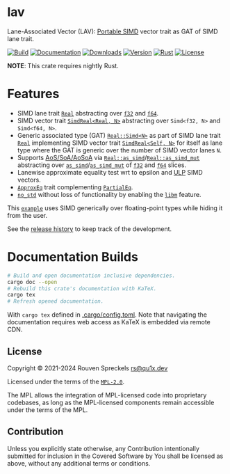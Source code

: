 # lav

Lane-Associated Vector (LAV): [Portable SIMD] vector trait as GAT of SIMD lane trait.

[![Build][]](https://github.com/qu1x/lav/actions/workflows/build.yml)
[![Documentation][]](https://docs.rs/lav)
[![Downloads][]](https://crates.io/crates/lav)
[![Version][]](https://crates.io/crates/lav)
[![Rust][]](https://www.rust-lang.org)
[![License][]](https://mozilla.org/MPL)

[Build]: https://github.com/qu1x/lav/actions/workflows/build.yml/badge.svg
[Documentation]: https://docs.rs/lav/badge.svg
[Downloads]: https://img.shields.io/crates/d/lav.svg
[Version]: https://img.shields.io/crates/v/lav.svg
[Rust]: https://img.shields.io/badge/rust-nightly-orange.svg
[License]: https://img.shields.io/crates/l/lav

**NOTE**: This crate requires nightly Rust.

# Features

  * SIMD lane trait [`Real`] abstracting over [`f32`] and [`f64`].
  * SIMD vector trait [`SimdReal<Real, N>`] abstracting over `Simd<f32, N>` and `Simd<f64, N>`.
  * Generic associated type (GAT) [`Real::Simd<N>`] as part of SIMD lane trait [`Real`]
    implementing SIMD vector trait [`SimdReal<Self, N>`] for itself as lane type where the
    GAT is generic over the number of SIMD vector lanes `N`.
  * Supports [AoS/SoA/AoSoA] via [`Real::as_simd`]/[`Real::as_simd_mut`] abstracting over
    [`as_simd`]/[`as_simd_mut`] of [`f32`] and [`f64`] slices.
  * Lanewise approximate equality test wrt to epsilon and [ULP] SIMD vectors.
  * [`ApproxEq`] trait complementing [`PartialEq`].
  * [`no_std`] without loss of functionality by enabling the [`libm`] feature.

This [`example`] uses SIMD generically over floating-point types while hiding it from the user.

See the [release history] to keep track of the development.

[Portable SIMD]: https://doc.rust-lang.org/nightly/core/simd/index.html
[`Real`]: https://docs.rs/lav/latest/lav/trait.Real.html
[`f32`]: https://doc.rust-lang.org/nightly/core/primitive.f32.html
[`f64`]: https://doc.rust-lang.org/nightly/core/primitive.f64.html
[`SimdReal<Real, N>`]: https://docs.rs/lav/latest/lav/trait.SimdReal.html
[`SimdReal<Self, N>`]: https://docs.rs/lav/latest/lav/trait.SimdReal.html
[`Real::Simd<N>`]: https://docs.rs/lav/latest/lav/trait.Real.html#associatedtype.Simd
[`Real::as_simd`]: https://docs.rs/lav/latest/lav/trait.Real.html#tymethod.as_simd
[`Real::as_simd_mut`]: https://docs.rs/lav/latest/lav/trait.Real.html#tymethod.as_simd_mut
[`as_simd`]: https://doc.rust-lang.org/nightly/core/primitive.slice.html#method.as_simd
[`as_simd_mut`]: https://doc.rust-lang.org/nightly/core/primitive.slice.html#method.as_simd_mut
[AoS/SoA/AoSoA]: https://en.wikipedia.org/wiki/AoS_and_SoA
[ULP]: https://en.wikipedia.org/wiki/Unit_in_the_last_place
[`ApproxEq`]: https://docs.rs/lav/latest/lav/trait.ApproxEq.html
[`PartialEq`]: https://doc.rust-lang.org/nightly/core/cmp/trait.PartialEq.html
[`no_std`]: https://docs.rust-embedded.org/book/intro/no-std.html
[`libm`]: https://docs.rs/libm
[`example`]: https://docs.rs/lav/latest/lav/example/index.html
[release history]: RELEASES.md

# Documentation Builds

```sh
# Build and open documentation inclusive dependencies.
cargo doc --open
# Rebuild this crate's documentation with KaTeX.
cargo tex
# Refresh opened documentation.
```

With `cargo tex` defined in [.cargo/config.toml](.cargo/config.toml). Note that navigating the
documentation requires web access as KaTeX is embedded via remote CDN.

## License

Copyright © 2021-2024 Rouven Spreckels <rs@qu1x.dev>

Licensed under the terms of the [`MPL-2.0`](LICENSES/MPL-2.0).

The MPL allows the integration of MPL-licensed code into proprietary codebases, as long as the
MPL-licensed components remain accessible under the terms of the MPL.

## Contribution

Unless you explicitly state otherwise, any Contribution intentionally submitted for inclusion in the
Covered Software by You shall be licensed as above, without any additional terms or conditions.

